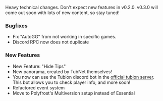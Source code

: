 Heavy technical changes. Don't expect new features in v0.2.0. v0.3.0 will come out soon with lots of new content, so stay tuned!

### Bugfixes
* Fix "AutoGG" from not working in specific games.
* Discord RPC now does not duplicate

### New Features
* New Feature: "Hide Tips"
* New panorama, created by TubNet themselves!
* You now can use the Tubion discord bot in the [official tubion server](https://dsc.gg/tubion). This bot allows you to check player info, and more soon!
* Refactored event system
* Move to Polyfrost's Multiversion setup instead of Essential
